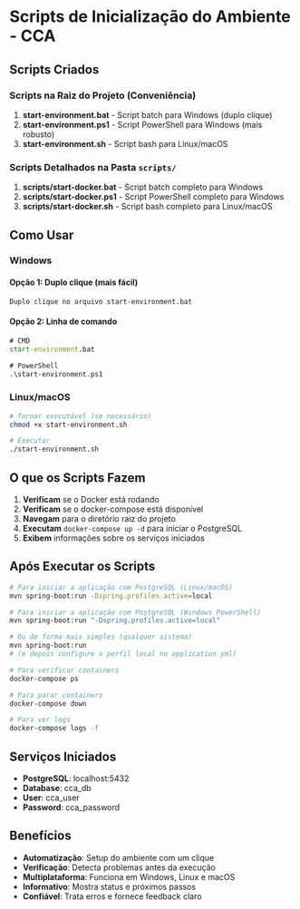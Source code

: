 # Scripts de Inicialização do Ambiente - CCA

## Scripts Criados

### Scripts na Raiz do Projeto (Conveniência)

1. **start-environment.bat** - Script batch para Windows (duplo clique)
2. **start-environment.ps1** - Script PowerShell para Windows (mais robusto)
3. **start-environment.sh** - Script bash para Linux/macOS

### Scripts Detalhados na Pasta `scripts/`

1. **scripts/start-docker.bat** - Script batch completo para Windows
2. **scripts/start-docker.ps1** - Script PowerShell completo para Windows
3. **scripts/start-docker.sh** - Script bash completo para Linux/macOS

## Como Usar

### Windows

#### Opção 1: Duplo clique (mais fácil)

```text
Duplo clique no arquivo start-environment.bat
```

#### Opção 2: Linha de comando

```cmd
# CMD
start-environment.bat

# PowerShell
.\start-environment.ps1
```

### Linux/macOS

```bash
# Tornar executável (se necessário)
chmod +x start-environment.sh

# Executar
./start-environment.sh
```

## O que os Scripts Fazem

1. **Verificam** se o Docker está rodando
2. **Verificam** se o docker-compose está disponível
3. **Navegam** para o diretório raiz do projeto
4. **Executam** `docker-compose up -d` para iniciar o PostgreSQL
5. **Exibem** informações sobre os serviços iniciados

## Após Executar os Scripts

```bash
# Para iniciar a aplicação com PostgreSQL (Linux/macOS)
mvn spring-boot:run -Dspring.profiles.active=local

# Para iniciar a aplicação com PostgreSQL (Windows PowerShell)
mvn spring-boot:run "-Dspring.profiles.active=local"

# Ou de forma mais simples (qualquer sistema)
mvn spring-boot:run
# (e depois configure o perfil local no application.yml)

# Para verificar containers
docker-compose ps

# Para parar containers
docker-compose down

# Para ver logs
docker-compose logs -f
```

## Serviços Iniciados

- **PostgreSQL**: localhost:5432
- **Database**: cca_db
- **User**: cca_user
- **Password**: cca_password

## Benefícios

- **Automatização**: Setup do ambiente com um clique
- **Verificação**: Detecta problemas antes da execução
- **Multiplataforma**: Funciona em Windows, Linux e macOS
- **Informativo**: Mostra status e próximos passos
- **Confiável**: Trata erros e fornece feedback claro
